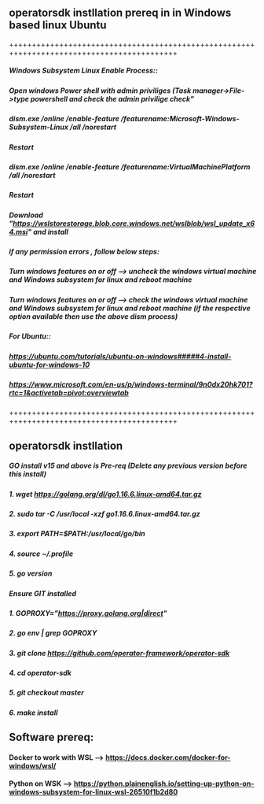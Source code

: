 ## operatorsdk instllation prereq in in Windows based linux Ubuntu
+++++++++++++++++++++++++++++++++++++++++++++++++++++++++++++++++++++++++++++++++++++++++++
##### Windows Subsystem Linux Enable Process::
##### Open windows Power shell with admin priviliges (Task manager->File->type powershell and check the admin privilige check"
##### dism.exe /online /enable-feature /featurename:Microsoft-Windows-Subsystem-Linux /all /norestart
##### Restart
##### dism.exe /online /enable-feature /featurename:VirtualMachinePlatform /all /norestart
##### Restart
##### Download "https://wslstorestorage.blob.core.windows.net/wslblob/wsl_update_x64.msi" and install 
##### if any permission errors , follow below steps:
##### Turn windows features on or off --> uncheck the windows virtual machine and Windows subsystem for linux and reboot machine
##### Turn windows features on or off --> check the windows virtual machine and Windows subsystem for linux and reboot machine (if the respective option available then use the above dism process)
##### For Ubuntu::
##### https://ubuntu.com/tutorials/ubuntu-on-windows#####4-install-ubuntu-for-windows-10
##### https://www.microsoft.com/en-us/p/windows-terminal/9n0dx20hk701?rtc=1&activetab=pivot:overviewtab
+++++++++++++++++++++++++++++++++++++++++++++++++++++++++++++++++++++++++++++++++++++++++++
## operatorsdk instllation 
##### GO install v15 and above is Pre-req  (Delete any previous version before this install)
##### 1. wget https://golang.org/dl/go1.16.6.linux-amd64.tar.gz
##### 2. sudo tar -C /usr/local -xzf go1.16.6.linux-amd64.tar.gz
##### 3. export PATH=$PATH:/usr/local/go/bin
##### 4. source ~/.profile
##### 5. go version

##### Ensure GIT installed
##### 1. GOPROXY="https://proxy.golang.org|direct"
##### 2. go env | grep GOPROXY
##### 3. git clone https://github.com/operator-framework/operator-sdk
##### 4. cd operator-sdk
##### 5. git checkout master
##### 6. make install

## Software prereq:
#### Docker to work with WSL --> https://docs.docker.com/docker-for-windows/wsl/
#### Python on WSK --> https://python.plainenglish.io/setting-up-python-on-windows-subsystem-for-linux-wsl-26510f1b2d80
